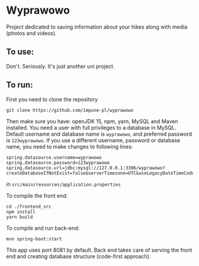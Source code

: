 # Wyprawowo
Project dedicated to saving information about your hikes along with media (photos and videos).

## To use:
Don't. Seriously. It's just another uni project.

## To run:
First you need to clone the repository
```
git clone https://github.com/impune-pl/wyprawowo
```
Then make sure you have: openJDK 15, npm, yarn, MySQL and Maven installed.
You need a user with full privileges to a database in MySQL.
Default username and database name is `wyprawowo`, and preferred password is `123wyprawowo`.
If you use a different username, password or database name, you need to make changes to following lines:
```
spring.datasource.username=wyprawowo
spring.datasource.password=123wyprawowo
spring.datasource.url=jdbc:mysql://127.0.0.1:3306/wyprawowo?createDatabaseIfNotExist=false&serverTimezone=UTC&useLegacyDateTimeCode=false
```
in `src/main/resources/application.properties`

To compile the front end:
```
cd ./frontend_src
npm install
yarn build
```

To compile and run back-end:
```
mvn spring-boot:start
```

This app uses port 8081 by default.
Back end takes care of serving the front end and creating database structure (code-first approach).
